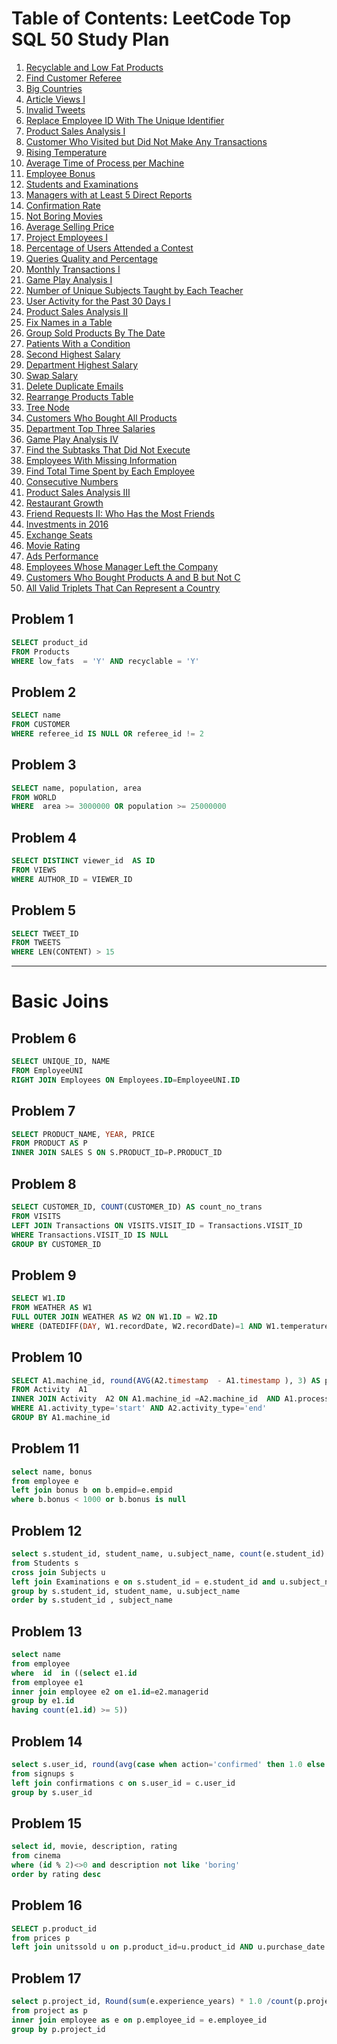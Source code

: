# Table of Contents: LeetCode Top SQL 50 Study Plan

1. [Recyclable and Low Fat Products](#problem-1)
2. [Find Customer Referee](#problem-2)
3. [Big Countries](#problem-3)
4. [Article Views I](#problem-4)
5. [Invalid Tweets](#problem-5)
6. [Replace Employee ID With The Unique Identifier](#problem-6)
7. [Product Sales Analysis I](#problem-7)
8. [Customer Who Visited but Did Not Make Any Transactions](#problem-8)
9. [Rising Temperature](#problem-9)
10. [Average Time of Process per Machine](#problem-10)
11. [Employee Bonus](#problem-11)
12. [Students and Examinations](#problem-12)
13. [Managers with at Least 5 Direct Reports](#problem-13)
14. [Confirmation Rate](#problem-14)
15. [Not Boring Movies](#problem-15)
16. [Average Selling Price](#problem-16)
17. [Project Employees I](#problem-17)
18. [Percentage of Users Attended a Contest](#)
19. [Queries Quality and Percentage](#)
20. [Monthly Transactions I](#)
21. [Game Play Analysis I](#)
22. [Number of Unique Subjects Taught by Each Teacher](#)
23. [User Activity for the Past 30 Days I](#)
24. [Product Sales Analysis II](#)
25. [Fix Names in a Table](#)
26. [Group Sold Products By The Date](#)
27. [Patients With a Condition](#)
28. [Second Highest Salary](#)
29. [Department Highest Salary](#)
30. [Swap Salary](#)
31. [Delete Duplicate Emails](#)
32. [Rearrange Products Table](#)
33. [Tree Node](#)
34. [Customers Who Bought All Products](#)
35. [Department Top Three Salaries](#)
36. [Game Play Analysis IV](#)
37. [Find the Subtasks That Did Not Execute](#)
38. [Employees With Missing Information](#)
39. [Find Total Time Spent by Each Employee](#)
40. [Consecutive Numbers](#)
41. [Product Sales Analysis III](#)
42. [Restaurant Growth](#)
43. [Friend Requests II: Who Has the Most Friends](#)
44. [Investments in 2016](#)
45. [Exchange Seats](#)
46. [Movie Rating](#)
47. [Ads Performance](#)
48. [Employees Whose Manager Left the Company](#)
49. [Customers Who Bought Products A and B but Not C](#)
50. [All Valid Triplets That Can Represent a Country](#)


## Problem 1
```sql
SELECT product_id 
FROM Products
WHERE low_fats  = 'Y' AND recyclable = 'Y'
```

## Problem 2
```sql 
SELECT name
FROM CUSTOMER
WHERE referee_id IS NULL OR referee_id != 2  
```

## Problem 3
```sql
SELECT name, population, area
FROM WORLD
WHERE  area >= 3000000 OR population >= 25000000
```

## Problem 4
```sql
SELECT DISTINCT viewer_id  AS ID
FROM VIEWS
WHERE AUTHOR_ID = VIEWER_ID
```

## Problem 5
```sql
SELECT TWEET_ID
FROM TWEETS
WHERE LEN(CONTENT) > 15
```
---
# Basic Joins

## Problem 6
```sql
SELECT UNIQUE_ID, NAME
FROM EmployeeUNI
RIGHT JOIN Employees ON Employees.ID=EmployeeUNI.ID
```

## Problem 7
```sql
SELECT PRODUCT_NAME, YEAR, PRICE
FROM PRODUCT AS P
INNER JOIN SALES S ON S.PRODUCT_ID=P.PRODUCT_ID
```

## Problem 8
```sql
SELECT CUSTOMER_ID, COUNT(CUSTOMER_ID) AS count_no_trans 
FROM VISITS
LEFT JOIN Transactions ON VISITS.VISIT_ID = Transactions.VISIT_ID
WHERE Transactions.VISIT_ID IS NULL
GROUP BY CUSTOMER_ID
```

## Problem 9
```sql
SELECT W1.ID
FROM WEATHER AS W1
FULL OUTER JOIN WEATHER AS W2 ON W1.ID = W2.ID
WHERE (DATEDIFF(DAY, W1.recordDate, W2.recordDate)=1 AND W1.temperature > W2.temperature)
```

## Problem 10
```sql
SELECT A1.machine_id, round(AVG(A2.timestamp  - A1.timestamp ), 3) AS processing_time 
FROM Activity  A1
INNER JOIN Activity  A2 ON A1.machine_id =A2.machine_id  AND A1.process_id = A2.process_id
WHERE A1.activity_type='start' AND A2.activity_type='end'
GROUP BY A1.machine_id
```

## Problem 11
```sql
select name, bonus
from employee e
left join bonus b on b.empid=e.empid
where b.bonus < 1000 or b.bonus is null
```

## Problem 12
```sql
select s.student_id, student_name, u.subject_name, count(e.student_id) as attended_exams 
from Students s
cross join Subjects u
left join Examinations e on s.student_id = e.student_id and u.subject_name = e.subject_name
group by s.student_id, student_name, u.subject_name
order by s.student_id , subject_name 
```

## Problem 13

```sql
select name
from employee
where  id  in ((select e1.id 
from employee e1
inner join employee e2 on e1.id=e2.managerid
group by e1.id
having count(e1.id) >= 5))
```

## Problem 14
```sql
select s.user_id, round(avg(case when action='confirmed' then 1.0 else 0.0 end), 2) as confirmation_rate
from signups s
left join confirmations c on s.user_id = c.user_id
group by s.user_id
```

## Problem 15
```sql
select id, movie, description, rating
from cinema
where (id % 2)<>0 and description not like 'boring'
order by rating desc
```

## Problem 16
```sql
SELECT p.product_id
from prices p
left join unitssold u on p.product_id=u.product_id AND u.purchase_date between start_date and end_date
```

## Problem 17
```sql
select p.project_id, Round(sum(e.experience_years) * 1.0 /count(p.project_id),2) AS average_years
from project as p
inner join employee as e on p.employee_id = e.employee_id
group by p.project_id
```